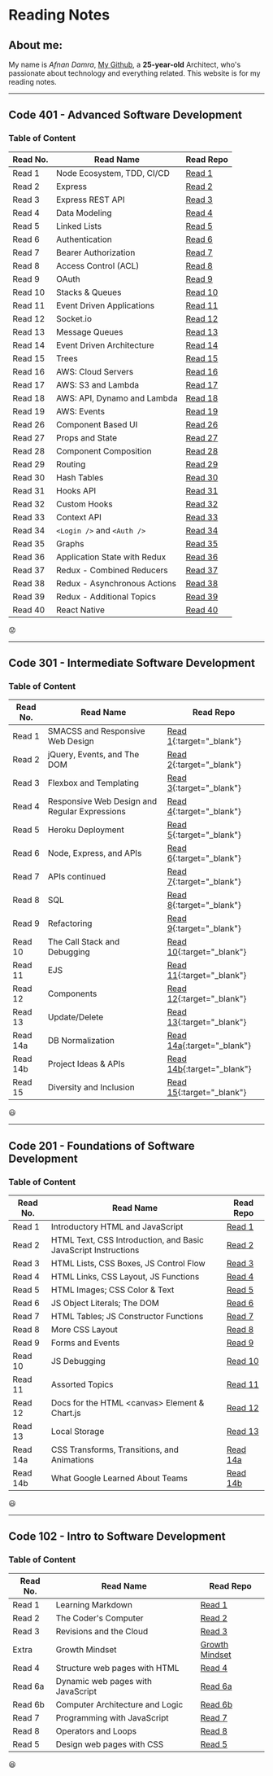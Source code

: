 # Reading Notes

## About me:
My name is _Afnan Damra_, [My Github](https://github.com/afnandamra), a __25-year-old__ Architect, who's passionate about technology and everything related. This website is for my reading notes.

----

## Code 401 - Advanced Software Development

### Table of Content

| Read No. | Read Name | Read Repo |
| --- | --- | --- |
| Read 1 | Node Ecosystem, TDD, CI/CD | [Read 1](https://afnandamra.github.io/reading-notes/401/class-01) |
| Read 2 | Express | [Read 2](https://afnandamra.github.io/reading-notes/401/class-02) |
| Read 3 | Express REST API | [Read 3](https://afnandamra.github.io/reading-notes/401/class-03) |
| Read 4 | Data Modeling | [Read 4](https://afnandamra.github.io/reading-notes/401/class-04) |
| Read 5 | Linked Lists | [Read 5](https://afnandamra.github.io/reading-notes/401/class-05) |
| Read 6 | Authentication | [Read 6](https://afnandamra.github.io/reading-notes/401/class-06) |
| Read 7 | Bearer Authorization | [Read 7](https://afnandamra.github.io/reading-notes/401/class-07) |
| Read 8 | Access Control (ACL) | [Read 8](https://afnandamra.github.io/reading-notes/401/class-08) |
| Read 9 | OAuth | [Read 9](https://afnandamra.github.io/reading-notes/401/class-09) |
| Read 10 | Stacks & Queues | [Read 10](https://afnandamra.github.io/reading-notes/401/class-10) |
| Read 11 | Event Driven Applications | [Read 11](https://afnandamra.github.io/reading-notes/401/class-11) |
| Read 12 | Socket.io | [Read 12](https://afnandamra.github.io/reading-notes/401/class-12) |
| Read 13 | Message Queues | [Read 13](https://afnandamra.github.io/reading-notes/401/class-13) |
| Read 14 | Event Driven Architecture | [Read 14](https://afnandamra.github.io/reading-notes/401/class-14) |
| Read 15 | Trees | [Read 15](https://afnandamra.github.io/reading-notes/401/class-15) |
| Read 16 | AWS: Cloud Servers | [Read 16](https://afnandamra.github.io/reading-notes/401/class-16) |
| Read 17 | AWS: S3 and Lambda | [Read 17](https://afnandamra.github.io/reading-notes/401/class-17) |
| Read 18 | AWS: API, Dynamo and Lambda | [Read 18](https://afnandamra.github.io/reading-notes/401/class-18) |
| Read 19 | AWS: Events | [Read 19](https://afnandamra.github.io/reading-notes/401/class-19) |
| Read 26 | Component Based UI | [Read 26](https://afnandamra.github.io/reading-notes/401/class-26) |
| Read 27 | Props and State | [Read 27](https://afnandamra.github.io/reading-notes/401/class-27) |
| Read 28 | Component Composition | [Read 28](https://afnandamra.github.io/reading-notes/401/class-28) |
| Read 29 | Routing | [Read 29](https://afnandamra.github.io/reading-notes/401/class-29) |
| Read 30 | Hash Tables | [Read 30](https://afnandamra.github.io/reading-notes/401/class-30) |
| Read 31 | Hooks API | [Read 31](https://afnandamra.github.io/reading-notes/401/class-31) |
| Read 32 | Custom Hooks | [Read 32](https://afnandamra.github.io/reading-notes/401/class-32) |
| Read 33 | Context API | [Read 33](https://afnandamra.github.io/reading-notes/401/class-33) |
| Read 34 | `<Login />` and `<Auth />` | [Read 34](https://afnandamra.github.io/reading-notes/401/class-34) |
| Read 35 | Graphs | [Read 35](https://afnandamra.github.io/reading-notes/401/class-35) |
| Read 36 | Application State with Redux | [Read 36](https://afnandamra.github.io/reading-notes/401/class-36) |
| Read 37 | Redux - Combined Reducers | [Read 37](https://afnandamra.github.io/reading-notes/401/class-37) |
| Read 38 | Redux - Asynchronous Actions | [Read 38](https://afnandamra.github.io/reading-notes/401/class-38) |
| Read 39 | Redux - Additional Topics | [Read 39](https://afnandamra.github.io/reading-notes/401/class-39) |
| Read 40 | React Native | [Read 40](https://afnandamra.github.io/reading-notes/401/class-40) |

:worried:

----

## Code 301 - Intermediate Software Development

### Table of Content

| Read No. | Read Name | Read Repo |
| --- | --- | --- |
| Read 1 | SMACSS and Responsive Web Design | [Read 1](https://afnandamra.github.io/reading-notes/301/301-01){:target="_blank"} |
| Read 2 | jQuery, Events, and The DOM | [Read 2](https://afnandamra.github.io/reading-notes/301/301-02){:target="_blank"} |
| Read 3 | Flexbox and Templating | [Read 3](https://afnandamra.github.io/reading-notes/301/301-03){:target="_blank"} |
| Read 4 | Responsive Web Design and Regular Expressions | [Read 4](https://afnandamra.github.io/reading-notes/301/301-04){:target="_blank"} |
| Read 5 | Heroku Deployment | [Read 5](https://afnandamra.github.io/reading-notes/301/301-05){:target="_blank"} |
| Read 6 | Node, Express, and APIs | [Read 6](https://afnandamra.github.io/reading-notes/301/301-06){:target="_blank"} |
| Read 7 | APIs continued | [Read 7](https://afnandamra.github.io/reading-notes/301/301-07){:target="_blank"} |
| Read 8 | SQL | [Read 8](https://afnandamra.github.io/reading-notes/301/301-08){:target="_blank"} |
| Read 9 | Refactoring | [Read 9](https://afnandamra.github.io/reading-notes/301/301-09){:target="_blank"} |
| Read 10 | The Call Stack and Debugging | [Read 10](https://afnandamra.github.io/reading-notes/301/301-10){:target="_blank"} |
| Read 11 | EJS | [Read 11](https://afnandamra.github.io/reading-notes/301/301-11){:target="_blank"} |
| Read 12 | Components | [Read 12](https://afnandamra.github.io/reading-notes/301/301-12){:target="_blank"} |
| Read 13 | Update/Delete | [Read 13](https://afnandamra.github.io/reading-notes/301/301-13){:target="_blank"} |
| Read 14a | DB Normalization | [Read 14a](https://afnandamra.github.io/reading-notes/301/301-14a){:target="_blank"} |
| Read 14b | Project Ideas & APIs | [Read 14b](https://afnandamra.github.io/reading-notes/301/301-14b){:target="_blank"} |
| Read 15 | Diversity and Inclusion | [Read 15](https://afnandamra.github.io/reading-notes/301/301-15){:target="_blank"} |

:smiley:

----

## Code 201 - Foundations of Software Development

### Table of Content

| Read No. | Read Name | Read Repo |
| --- | --- | --- |
| Read 1 | Introductory HTML and JavaScript | [Read 1](https://afnandamra.github.io/reading-notes/201/class-01) |
| Read 2 | HTML Text, CSS Introduction, and Basic JavaScript Instructions | [Read 2](https://afnandamra.github.io/reading-notes/201/class-02) |
| Read 3 | HTML Lists, CSS Boxes, JS Control Flow | [Read 3](https://afnandamra.github.io/reading-notes/201/class-03) |
| Read 4 | HTML Links, CSS Layout, JS Functions | [Read 4](https://afnandamra.github.io/reading-notes/201/class-04) |
| Read 5 | HTML Images; CSS Color & Text | [Read 5](https://afnandamra.github.io/reading-notes/201/class-05) |
| Read 6 |  JS Object Literals; The DOM | [Read 6](https://afnandamra.github.io/reading-notes/201/class-06) |
| Read 7 | HTML Tables; JS Constructor Functions | [Read 7](https://afnandamra.github.io/reading-notes/201/class-07) |
| Read 8 | More CSS Layout | [Read 8](https://afnandamra.github.io/reading-notes/201/class-08) |
| Read 9 | Forms and Events | [Read 9](https://afnandamra.github.io/reading-notes/201/class-09) |
| Read 10 | JS Debugging | [Read 10](https://afnandamra.github.io/reading-notes/201/class-10) |
| Read 11 | Assorted Topics | [Read 11](https://afnandamra.github.io/reading-notes/201/class-11) |
| Read 12 | Docs for the HTML \<canvas\> Element & Chart.js | [Read 12](https://afnandamra.github.io/reading-notes/201/class-12) |
| Read 13 | Local Storage | [Read 13](https://afnandamra.github.io/reading-notes/201/class-13) |
| Read 14a | CSS Transforms, Transitions, and Animations | [Read 14a](https://afnandamra.github.io/reading-notes/201/class-14a) |
| Read 14b | What Google Learned About Teams | [Read 14b](https://afnandamra.github.io/reading-notes/201/class-14b) |

:smiley:

----

## Code 102 - Intro to Software Development

### Table of Content

| Read No. | Read Name | Read Repo |
| --- | --- | --- |
| Read 1 | Learning Markdown | [Read 1](https://afnandamra.github.io/reading-notes/102/Read%201) |
| Read 2 | The Coder's Computer | [Read 2](https://afnandamra.github.io/reading-notes/102/Read%202) |
| Read 3 | Revisions and the Cloud | [Read 3](https://afnandamra.github.io/reading-notes/102/Read%203) |
| Extra | Growth Mindset | [Growth Mindset](https://afnandamra.github.io/reading-notes/102/Growth%20Mindset) |
| Read 4 | Structure web pages with HTML | [Read 4](https://afnandamra.github.io/reading-notes/102/Read%204) |
| Read 6a | Dynamic web pages with JavaScript | [Read 6a](https://afnandamra.github.io/reading-notes/102/Read%206a) |
| Read 6b | Computer Architecture and Logic | [Read 6b](https://afnandamra.github.io/reading-notes/102/Read%206b) |
| Read 7 | Programming with JavaScript | [Read 7](https://afnandamra.github.io/reading-notes/102/Read%207) |
| Read 8 | Operators and Loops | [Read 8](https://afnandamra.github.io/reading-notes/102/Read%208) |
| Read 5 | Design web pages with CSS | [Read 5](https://afnandamra.github.io/reading-notes/102/Read%205)

:satisfied: